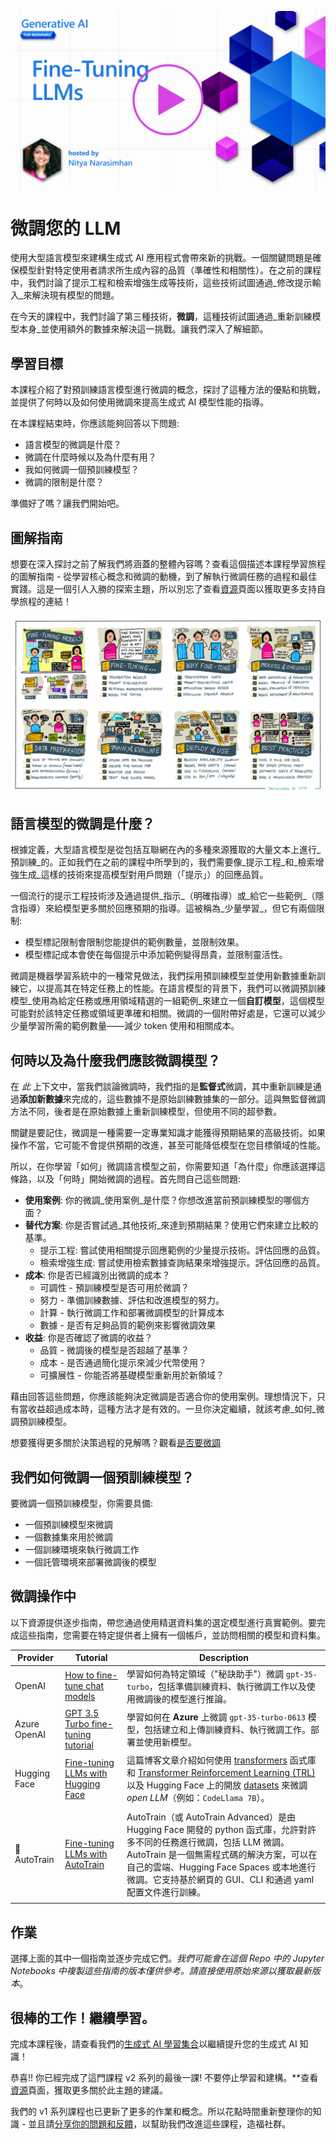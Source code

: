 ﻿[![開放原始碼模型](../../img/18-lesson-banner.png?WT.mc_id=academic-105485-koreyst)](https://aka.ms/gen-ai-lesson18-gh?WT.mc_id=academic-105485-koreyst)

# 微調您的 LLM

使用大型語言模型來建構生成式 AI 應用程式會帶來新的挑戰。一個關鍵問題是確保模型針對特定使用者請求所生成內容的品質（準確性和相關性）。在之前的課程中，我們討論了提示工程和檢索增強生成等技術，這些技術試圖通過_修改提示輸入_來解決現有模型的問題。

在今天的課程中，我們討論了第三種技術，**微調**，這種技術試圖通過_重新訓練模型本身_並使用額外的數據來解決這一挑戰。讓我們深入了解細節。

## 學習目標

本課程介紹了對預訓練語言模型進行微調的概念，探討了這種方法的優點和挑戰，並提供了何時以及如何使用微調來提高生成式 AI 模型性能的指導。

在本課程結束時，你應該能夠回答以下問題:

- 語言模型的微調是什麼？
- 微調在什麼時候以及為什麼有用？
- 我如何微調一個預訓練模型？
- 微調的限制是什麼？

準備好了嗎？讓我們開始吧。

## 圖解指南

想要在深入探討之前了解我們將涵蓋的整體內容嗎？查看這個描述本課程學習旅程的圖解指南 - 從學習核心概念和微調的動機，到了解執行微調任務的過程和最佳實踐。這是一個引人入勝的探索主題，所以別忘了查看[資源](../../RESOURCES.md?WT.mc_id=academic-105485-koreyst)頁面以獲取更多支持自學旅程的連結！

![語言模型微調圖解指南](../../img/18-fine-tuning-sketchnote.png?WT.mc_id=academic-105485-koreyst)

## 語言模型的微調是什麼？

根據定義，大型語言模型是從包括互聯網在內的多種來源獲取的大量文本上進行_預訓練_的。正如我們在之前的課程中所學到的，我們需要像_提示工程_和_檢索增強生成_這樣的技術來提高模型對用戶問題（「提示」）的回應品質。

一個流行的提示工程技術涉及通過提供_指示_（明確指導）或_給它一些範例_（隱含指導）來給模型更多關於回應預期的指導。這被稱為_少量學習_，但它有兩個限制:

- 模型標記限制會限制您能提供的範例數量，並限制效果。
- 模型標記成本會使在每個提示中添加範例變得昂貴，並限制靈活性。

微調是機器學習系統中的一種常見做法，我們採用預訓練模型並使用新數據重新訓練它，以提高其在特定任務上的性能。在語言模型的背景下，我們可以微調預訓練模型_使用為給定任務或應用領域精選的一組範例_來建立一個**自訂模型**，這個模型可能對於該特定任務或領域更準確和相關。微調的一個附帶好處是，它還可以減少少量學習所需的範例數量——減少 token 使用和相關成本。

## 何時以及為什麼我們應該微調模型？

在 _此_ 上下文中，當我們談論微調時，我們指的是**監督式**微調，其中重新訓練是通過**添加新數據**來完成的，這些數據不是原始訓練數據集的一部分。這與無監督微調方法不同，後者是在原始數據上重新訓練模型，但使用不同的超參數。

關鍵是要記住，微調是一種需要一定專業知識才能獲得預期結果的高級技術。如果操作不當，它可能不會提供預期的改進，甚至可能降低模型在您目標領域的性能。

所以，在你學習「如何」微調語言模型之前，你需要知道「為什麼」你應該選擇這條路，以及「何時」開始微調的過程。首先問自己這些問題:

- **使用案例**: 你的微調_使用案例_是什麼？你想改進當前預訓練模型的哪個方面？
- **替代方案**: 你是否嘗試過_其他技術_來達到預期結果？使用它們來建立比較的基準。
  - 提示工程: 嘗試使用相關提示回應範例的少量提示技術。評估回應的品質。
  - 檢索增強生成: 嘗試使用檢索數據查詢結果來增強提示。評估回應的品質。
- **成本**: 你是否已經識別出微調的成本？
  - 可調性 - 預訓練模型是否可用於微調？
  - 努力 - 準備訓練數據、評估和改進模型的努力。
  - 計算 - 執行微調工作和部署微調模型的計算成本
  - 數據 - 是否有足夠品質的範例來影響微調效果
- **收益**: 你是否確認了微調的收益？
  - 品質 - 微調後的模型是否超越了基準？
  - 成本 - 是否通過簡化提示來減少代幣使用？
  - 可擴展性 - 你能否將基礎模型重新用於新領域？

藉由回答這些問題，你應該能夠決定微調是否適合你的使用案例。理想情況下，只有當收益超過成本時，這種方法才是有效的。一旦你決定繼續，就該考慮_如何_微調預訓練模型。

想要獲得更多關於決策過程的見解嗎？觀看[是否要微調](https://www.youtube.com/watch?v=0Jo-z-MFxJs)

## 我們如何微調一個預訓練模型？

要微調一個預訓練模型，你需要具備:

- 一個預訓練模型來微調
- 一個數據集來用於微調
- 一個訓練環境來執行微調工作
- 一個託管環境來部署微調後的模型

## 微調操作中

以下資源提供逐步指南，帶您通過使用精選資料集的選定模型進行真實範例。要完成這些指南，您需要在特定提供者上擁有一個帳戶，並訪問相關的模型和資料集。

| Provider     | Tutorial                                                                                                                                                                       | Description                                                                                                                                                                                                                                                                                                                                                                                                                        |
| ------------ | ------------------------------------------------------------------------------------------------------------------------------------------------------------------------------ | ---------------------------------------------------------------------------------------------------------------------------------------------------------------------------------------------------------------------------------------------------------------------------------------------------------------------------------------------------------------------------------------------------------------------------------- |
| OpenAI       | [How to fine-tune chat models](https://github.com/openai/openai-cookbook/blob/main/examples/How_to_finetune_chat_models.ipynb?WT.mc_id=academic-105485-koreyst)                | 學習如何為特定領域（"秘訣助手"）微調 `gpt-35-turbo`，包括準備訓練資料、執行微調工作以及使用微調後的模型進行推論。                                                                                                                                                                                                                                              |
| Azure OpenAI | [GPT 3.5 Turbo fine-tuning tutorial](https://learn.microsoft.com/azure/ai-services/openai/tutorials/fine-tune?tabs=python-new%2Ccommand-line?WT.mc_id=academic-105485-koreyst) | 學習如何在 **Azure** 上微調 `gpt-35-turbo-0613` 模型，包括建立和上傳訓練資料、執行微調工作。部署並使用新模型。                                                                                                                                                                                                                                                                 |
| Hugging Face | [Fine-tuning LLMs with Hugging Face](https://www.philschmid.de/fine-tune-llms-in-2024-with-trl?WT.mc_id=academic-105485-koreyst)                                               | 這篇博客文章介紹如何使用 [transformers](https://huggingface.co/docs/transformers/index?WT.mc_id=academic-105485-koreyst) 函式庫和 [Transformer Reinforcement Learning (TRL)](https://huggingface.co/docs/trl/index?WT.mc_id=academic-105485-koreyst) 以及 Hugging Face 上的開放 [datasets](https://huggingface.co/docs/datasets/index?WT.mc_id=academic-105485-koreyst) 來微調 _open LLM_（例如：`CodeLlama 7B`）。 |
|              |                                                                                                                                                                                |                                                                                                                                                                                                                                                                                                                                                                                                                                    |
| 🤗 AutoTrain | [Fine-tuning LLMs with AutoTrain](https://github.com/huggingface/autotrain-advanced/?WT.mc_id=academic-105485-koreyst)                                                         | AutoTrain（或 AutoTrain Advanced）是由 Hugging Face 開發的 python 函式庫，允許對許多不同的任務進行微調，包括 LLM 微調。AutoTrain 是一個無需程式碼的解決方案，可以在自己的雲端、Hugging Face Spaces 或本地進行微調。它支持基於網頁的 GUI、CLI 和通過 yaml 配置文件進行訓練。                                                                               |
|              |                                                                                                                                                                                |                                                                                                                                                                                                                                                                                                                                                                                                                                    |

## 作業

選擇上面的其中一個指南並逐步完成它們。_我們可能會在這個 Repo 中的 Jupyter Notebooks 中複製這些指南的版本僅供參考。請直接使用原始來源以獲取最新版本_。

## 很棒的工作！繼續學習。

完成本課程後，請查看我們的[生成式 AI 學習集合](https://aka.ms/genai-collection?WT.mc_id=academic-105485-koreyst)以繼續提升您的生成式 AI 知識！

恭喜!! 你已經完成了這門課程 v2 系列的最後一課! 不要停止學習和建構。**查看[資源](RESOURCES.md?WT.mc_id=academic-105485-koreyst)頁面，獲取更多關於此主題的建議。

我們的 v1 系列課程也已更新了更多的作業和概念。所以花點時間重新整理你的知識 - 並且請[分享你的問題和反饋](https://github.com/microsoft/generative-ai-for-beginners/issues?WT.mc_id=academic-105485-koreyst)，以幫助我們改進這些課程，造福社群。

